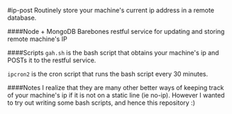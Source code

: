 #ip-post
Routinely store your machine's current ip address in a remote database.

####Node + MongoDB
Barebones restful service for updating and storing remote machine's IP

####Scripts
```gah.sh``` is the bash script that obtains your machine's ip and POSTs it to the restful service. 

```ipcron2``` is the cron script that runs the bash script every 30 minutes. 

####Notes
I realize that they are many other better ways of keeping track of your machine's ip if it is not on a static line (ie no-ip). However I wanted to try out writing some bash scripts, and hence this repository :)

